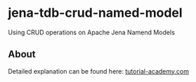 # jena-tdb-crud-named-model
Using CRUD operations on Apache Jena Namend Models

## About
Detailed explanation can be found here: [tutorial-academy.com](http://tutorial-academy.com/apache-jena-tdb-crud-operations/)

